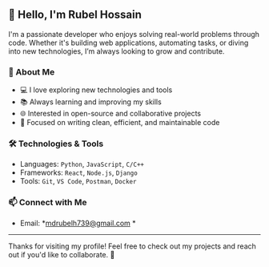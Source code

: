 ## 👋 Hello, I'm Rubel Hossain

I'm a passionate developer who enjoys solving real-world problems through code. Whether it's building web applications, automating tasks, or diving into new technologies, I’m always looking to grow and contribute.

### 🚀 About Me
- 💻 I love exploring new technologies and tools
- 📚 Always learning and improving my skills
- 🌐 Interested in open-source and collaborative projects
- 🎯 Focused on writing clean, efficient, and maintainable code

### 🛠️ Technologies & Tools
- Languages: `Python`, `JavaScript`, `C/C++`
- Frameworks: `React`, `Node.js`, `Django`
- Tools: `Git`, `VS Code`, `Postman`, `Docker`

### 📫 Connect with Me
- Email: *mdrubelh739@gmail.com *

---

Thanks for visiting my profile! Feel free to check out my projects and reach out if you'd like to collaborate. 🚀
